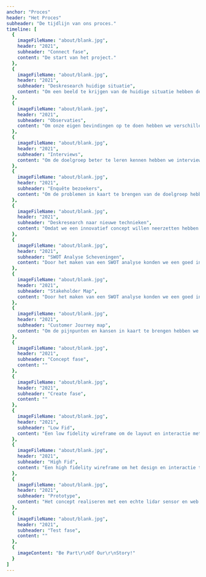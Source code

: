 ```yaml
---
anchor: "Proces"
header: "Het Proces"
subheader: "De tijdlijn van ons proces."
timeline: [
  {
    imageFileName: "about/blank.jpg",
    header: "2021",
    subheader: "Connect fase",
    content: "De start van het project."
  },
  {
    imageFileName: "about/blank.jpg",
    header: "2021",
    subheader: "Deskresearch huidige situatie",
    content: "Om een beeld te krijgen van de huidige situatie hebben deskresearch gedaan. We zijn begonnen met het doen van deskresearch om een basis van kennis te hebben over de huidige situatie."
  },
  {
    imageFileName: "about/blank.jpg",
    header: "2021",
    subheader: "Observaties",
    content: "Om onze eigen bevindingen op te doen hebben we verschillende observaties gedaan in Scheveningen."
  },
  {
    imageFileName: "about/blank.jpg",
    header: "2021",
    subheader: "Interviews",
    content: "Om de doelgroep beter te leren kennen hebben we interviews met hen gehouden. Zo konden wij onze inzichten en bevindingen uit eerder onderzoek bij hen neerleggen en hierover doorvragen. Ook hadden we zo een beter beeld van de doelgroep zelf doordat we door konden vragen."
  },
  {
    imageFileName: "about/blank.jpg",
    header: "2021",
    subheader: "Enquête bezoekers",
    content: "Om de problemen in kaart te brengen van de doelgroep hebben we een enquête opgesteld. Door een enquête op te stellen konden we op een snelle en makkelijke manier een groot deel van onze doelgroep bereiken."
  },
  {
    imageFileName: "about/blank.jpg",
    header: "2021",
    subheader: "Deskresearch naar nieuwe technieken",
    content: "Omdat we een innovatief concept willen neerzetten hebben we onderzoek gedaan naar nieuwe en opkomende technieken. Hier hebben we voor deskresearch gekozen omdat er op het internet veel verschillende technieken te vinden zijn, hier konden we op een andere manier eventueel nog verder onderzoek naar doen. "
  },
  {
    imageFileName: "about/blank.jpg",
    header: "2021",
    subheader: "SWOT Analyse Scheveningen",
    content: "Door het maken van een SWOT analyse konden we een goed inzicht krijgen van de goede en minder goede punten van Scheveningen. "
  },
  {
    imageFileName: "about/blank.jpg",
    header: "2021",
    subheader: "Stakeholder Map",
    content: "Door het maken van een SWOT analyse konden we een goed inzicht krijgen van de goede en minder goede punten van Scheveningen. "
  },
  {
    imageFileName: "about/blank.jpg",
    header: "2021",
    subheader: "Customer Journey map",
    content: "Om de pijnpunten en kansen in kaart te brengen hebben we een customer journey map opgesteld. Door het maken van een customer journey konden we kijken welke stappen de bezoekers nemen en waar zij tegenaan lopen."
  },
  {
    imageFileName: "about/blank.jpg",
    header: "2021",
    subheader: "Concept fase",
    content: ""
  },
  {
    imageFileName: "about/blank.jpg",
    header: "2021",
    subheader: "Create fase",
    content: ""
  },
  {
    imageFileName: "about/blank.jpg",
    header: "2021",
    subheader: "Low Fid",
    content: "Een low fidelity wireframe om de layout en interactie met onze applicatie te valideren."
  },
  {
    imageFileName: "about/blank.jpg",
    header: "2021",
    subheader: "High Fid",
    content: "Een high fidelity wireframe om het design en interactie te kunnen testen met mensen uit de doelgroep."
  },
  {
    imageFileName: "about/blank.jpg",
    header: "2021",
    subheader: "Prototype",
    content: "Het concept realiseren met een echte lidar sensor en web sockets om de data te versturen."
  },
  {
    imageFileName: "about/blank.jpg",
    header: "2021",
    subheader: "Test fase",
    content: ""
  },
  {
    imageContent: "Be Part\r\nOf Our\r\nStory!"
  }
]
---
```

